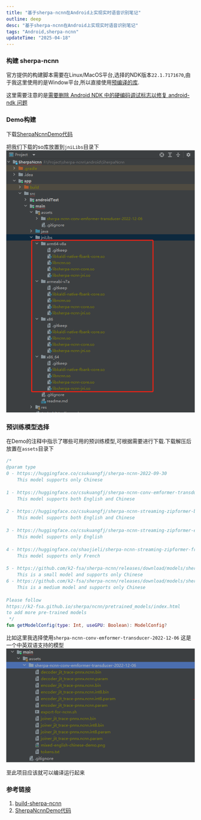 ```yaml
---
title: "基于sherpa-ncnn在Android上实现实时语音识别笔记"
outline: deep
desc: "基于sherpa-ncnn在Android上实现实时语音识别笔记"
tags: "Android,sherpa-ncnn"
updateTime: "2025-04-18"
---
```


### 构建 sherpa-ncnn
官方提供的构建脚本需要在Linux/MacOS平台,选择的NDK版本`22.1.7171670`,由于我这里使用的是Window平台,所以直接使用[预编译的库](https://github.com/k2-fsa/sherpa-ncnn/releases).

这里需要注意的是[需要删除 Android NDK 中的硬编码调试标志以修复 android-ndk 问题](https://github.com/android/ndk/issues/243)

### Demo构建
下载[SherpaNcnnDemo代码](https://github.com/k2-fsa/sherpa-ncnn/tree/master/android/SherpaNcnn)

把我们下载的so库放置到`jniLibs`目录下
![放置so库](images/2025/04/18/放置so库.png)

### 预训练模型选择
在Demo的注释中指示了哪些可用的预训练模型,可根据需要进行下载.下载解压后放置在`assets`目录下
```kt
/*
@param type
0 - https://huggingface.co/csukuangfj/sherpa-ncnn-2022-09-30
    This model supports only Chinese

1 - https://huggingface.co/csukuangfj/sherpa-ncnn-conv-emformer-transducer-2022-12-06
    This model supports both English and Chinese

2 - https://huggingface.co/csukuangfj/sherpa-ncnn-streaming-zipformer-bilingual-zh-en-2023-02-13
    This model supports both English and Chinese

3 - https://huggingface.co/csukuangfj/sherpa-ncnn-streaming-zipformer-en-2023-02-13
    This model supports only English

4 - https://huggingface.co/shaojieli/sherpa-ncnn-streaming-zipformer-fr-2023-04-14
    This model supports only French

5 - https://github.com/k2-fsa/sherpa-ncnn/releases/download/models/sherpa-ncnn-streaming-zipformer-zh-14M-2023-02-23.tar.bz2
    This is a small model and supports only Chinese
6 - https://github.com/k2-fsa/sherpa-ncnn/releases/download/models/sherpa-ncnn-streaming-zipformer-small-bilingual-zh-en-2023-02-16.tar.bz2
    This is a medium model and supports only Chinese

Please follow
https://k2-fsa.github.io/sherpa/ncnn/pretrained_models/index.html
to add more pre-trained models
 */
fun getModelConfig(type: Int, useGPU: Boolean): ModelConfig?
```
比如这里我选择使用`sherpa-ncnn-conv-emformer-transducer-2022-12-06` 这是一个中英双语支持的模型
![预训练模型](images/2025/04/18/预训练模型.png)

至此项目应该就可以编译运行起来


### 参考链接
1. [build-sherpa-ncnn](https://k2-fsa.github.io/sherpa/ncnn/android/build-sherpa-ncnn.html)
2. [SherpaNcnnDemo代码](https://github.com/k2-fsa/sherpa-ncnn/tree/master/android/SherpaNcnn)